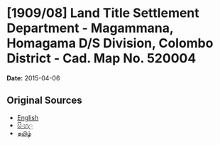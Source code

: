 # [1909/08] Land Title Settlement Department - Magammana, Homagama D/S Division, Colombo District - Cad. Map No. 520004

**Date:** 2015-04-06

## Original Sources

- [English](https://documents.gov.lk/view/extra-gazettes/2015/4/1909-08_E.pdf)
- [සිංහල](https://documents.gov.lk/view/extra-gazettes/2015/4/1909-08_S.pdf)
- [தமிழ்](https://documents.gov.lk/view/extra-gazettes/2015/4/1909-08_T.pdf)
